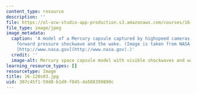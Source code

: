 ```yaml
---
content_type: resource
description: ''
file: https://ol-ocw-studio-app-production.s3.amazonaws.com/courses/16-120-compressible-flow-spring-2003/307c45f159d8b1d9f045da588399890c_16-120s03.jpg
file_type: image/jpeg
image_metadata:
  caption: 'A model of a Mercury capsule captured by highspeed cameras, showing the
    forward pressure shockwave and the wake. (Image is taken from NASA''s web site:
    [http://www.nasa.gov](http://www.nasa.gov).)'
  credit: ''
  image-alt: Mercury space capsule model with visible shockwaves and wake.
learning_resource_types: []
resourcetype: Image
title: 16-120s03.jpg
uid: 307c45f1-59d8-b1d9-f045-da588399890c
---
```

